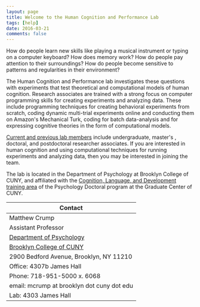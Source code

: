 ```yaml
---
layout: page
title: Welcome to the Human Cognition and Performance Lab
tags: [help]
date: 2016-03-21
comments: false
---
```


How do people learn new skills like playing a musical instrument or typing on a computer keyboard? How does memory work? How do people pay attention to their surroundings? How do people become sensitive to patterns and regularities in their environment?

The Human Cognition and Performance lab investigates these questions with experiments that test theoretical and computational models of human cognition. Research associates are trained with a strong focus on computer programming skills for creating experiments and analyzing data. These include programming techniques for creating behavioral experiments from scratch, coding dynamic multi-trial experiments online and conducting them on Amazon's Mechanical Turk, coding for batch data-analysis and for expressing cognitive theories in the form of computational models.

[Current and previous lab members](https://crumplab.github.io/people/) include undergraduate, master's , doctoral, and postdoctoral researcher associates. If you are interested in human cognition and using computational techniques for running experiments and analyzing data, then you may be interested in joining the team.

The lab is located in the Department of Psychology at Brooklyn College of CUNY, and affiliated with the [Cognition, Language, and Development training area](http://www.gc.cuny.edu/Page-Elements/Academics-Research-Centers-Initiatives/Doctoral-Programs/Psychology/Training-Areas/Cognition,-Language,-and-Development) of the Psychology Doctoral program at the Graduate Center of CUNY.

|   Contact   |
|-------------|
|Matthew Crump|
|Assistant Professor|
|[Department of Psychology](http://www.brooklyn.cuny.edu/web/academics/schools/naturalsciences/undergraduate/psychology.php)|
|[Brooklyn College of CUNY](http://www.brooklyn.cuny.edu/)|
|2900 Bedford Avenue, Brooklyn, NY 11210|
|Office: 4307b James Hall|
|Phone: 718-951-5000 x. 6068|
|email: mcrump at brooklyn dot cuny dot edu|
|Lab: 4303 James Hall|
